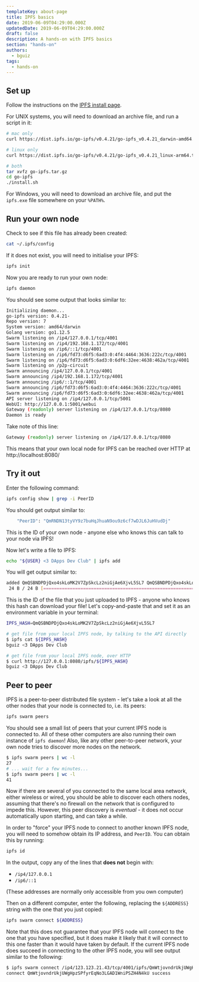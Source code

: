 ```yaml
---
templateKey: about-page
title: IPFS basics
date: 2019-06-09T04:29:00.000Z
updatedDate: 2019-06-09T04:29:00.000Z
draft: false
description: A hands-on with IPFS basics
section: "hands-on"
authors:
  - bguiz
tags:
  - hands-on
---
```


## Set up

Follow the instructions on the
[IPFS install page](https://docs.ipfs.io/guides/guides/install/).

For UNIX systems, you will need to download an archive file,
and run a script in it:

```bash
# mac only
curl https://dist.ipfs.io/go-ipfs/v0.4.21/go-ipfs_v0.4.21_darwin-amd64.tar.gz > go-ipfs.tar.gz

# linux only
curl https://dist.ipfs.io/go-ipfs/v0.4.21/go-ipfs_v0.4.21_linux-arm64.tar.gz > go-ipfs.tar.gz

# both
tar xvfz go-ipfs.tar.gz
cd go-ipfs
./install.sh
```

For Windows, you will need to download an archive file,
and put the `ipfs.exe` file somewhere on your `%PATH%`.

## Run your own node

Check to see if this file has already been created:

```bash
cat ~/.ipfs/config
```

If it does not exist, you will need to initialise your IPFS:

```bash
ipfs init
```

Now you are ready to run your own node:

```bash
ipfs daemon
```

You should see some output that looks similar to:

```bash
Initializing daemon...
go-ipfs version: 0.4.21-
Repo version: 7
System version: amd64/darwin
Golang version: go1.12.5
Swarm listening on /ip4/127.0.0.1/tcp/4001
Swarm listening on /ip4/192.168.1.172/tcp/4001
Swarm listening on /ip6/::1/tcp/4001
Swarm listening on /ip6/fd73:d6f5:6ad3:0:4f4:4464:3636:222c/tcp/4001
Swarm listening on /ip6/fd73:d6f5:6ad3:0:6df6:32ee:4638:462a/tcp/4001
Swarm listening on /p2p-circuit
Swarm announcing /ip4/127.0.0.1/tcp/4001
Swarm announcing /ip4/192.168.1.172/tcp/4001
Swarm announcing /ip6/::1/tcp/4001
Swarm announcing /ip6/fd73:d6f5:6ad3:0:4f4:4464:3636:222c/tcp/4001
Swarm announcing /ip6/fd73:d6f5:6ad3:0:6df6:32ee:4638:462a/tcp/4001
API server listening on /ip4/127.0.0.1/tcp/5001
WebUI: http://127.0.0.1:5001/webui
Gateway (readonly) server listening on /ip4/127.0.0.1/tcp/8080
Daemon is ready
```

Take note of this line:

```bash
Gateway (readonly) server listening on /ip4/127.0.0.1/tcp/8080
```

This means that your own local node for IPFS can be reached
over HTTP at http://localhost:8080/

## Try it out

Enter the following command:

```bash
ipfs config show | grep -i PeerID
```

You should get output similar to:

```bash
    "PeerID": "QmRNDN13tyVY9z7buHqJhuaN9ou9z6cf7wDJL6JuHVudDj"
```

This is the ID of your own node -
anyone else who knows this can talk to your node via IPFS!

Now let's write a file to IPFS:

```bash
echo "${USER} <3 DApps Dev Club" | ipfs add
```

You will get output similar to:

```bash
added QmQSBNDPDjQxo4skLoMK2V7ZpSkcLz2niGjAe6XjvL5SL7 QmQSBNDPDjQxo4skLoMK2V7ZpSkcLz2niGjAe6XjvL5SL7
 24 B / 24 B [======================================================================================================================================================================]
```

This is the ID of the file that you just uploaded to IPFS -
anyone who knows this hash can download your file!
Let's copy-and-paste that and set it as an environment variable
in your terminal:

```bash
IPFS_HASH=QmQSBNDPDjQxo4skLoMK2V7ZpSkcLz2niGjAe6XjvL5SL7
```

```bash
# get file from your local IPFS node, by talking to the API directly
$ ipfs cat ${IPFS_HASH}
bguiz <3 DApps Dev Club

# get file from your local IPFS node, over HTTP
$ curl http://127.0.0.1:8080/ipfs/${IPFS_HASH}
bguiz <3 DApps Dev Club
```

## Peer to peer

IPFS is a peer-to-peer distributed file system -
let's take a look at all the other nodes that your node is
connected to, i.e. its peers:

```bash
ipfs swarm peers
```

You should see a small list of peers that your current IPFS node is connected to.
All of these other computers are also running their own instance of `ipfs daemon`!
Also, like any other peer-to-peer network, your own node tries to discover more nodes on the network.

```bash
$ ipfs swarm peers | wc -l
27
# ... wait for a few minutes...
$ ipfs swarm peers | wc -l
41
```

Now if there are several of you connected to the same local area network,
either wireless or wired, you should be able to discover each others nodes,
assuming that there's no firewall on the network that is configured to impede this.
However, this peer discovery is *eventual* -
it does not occur automatically upon starting, and can take a while.

In order to "force" your IPFS node to connect to another known IPFS node,
you will need to somehow obtain its IP address, and `PeerID`.
You can obtain this by running:

```bash
ipfs id
```

In the output, copy any of the lines that **does not** begin with:

- `/ip4/127.0.0.1`
- `/ip6/::1`

(These addresses are normally only accessible from you own computer)

Then on a different computer, enter the following, replacing the `${ADDRESS}` string with the one that you just copied:

```bash
ipfs swarm connect ${ADDRESS}
```

Note that this does not guarantee that your IPFS node will connect to the one that you have specified,
but it does make it likely that it will connect to this one faster than it would have taken by default.
If the current IPFS node does succeed in connecting to the other IPFS node,
you will see output similar to the following:

```bash
$ ipfs swarm connect /ip4/123.123.21.43/tcp/4001/ipfs/QmWtjovndrUkjUWgHpzSPfyrEqNo3LGAD1WniPSZH4N4kU
connect QmWtjovndrUkjUWgHpzSPfyrEqNo3LGAD1WniPSZH4N4kU success
```
